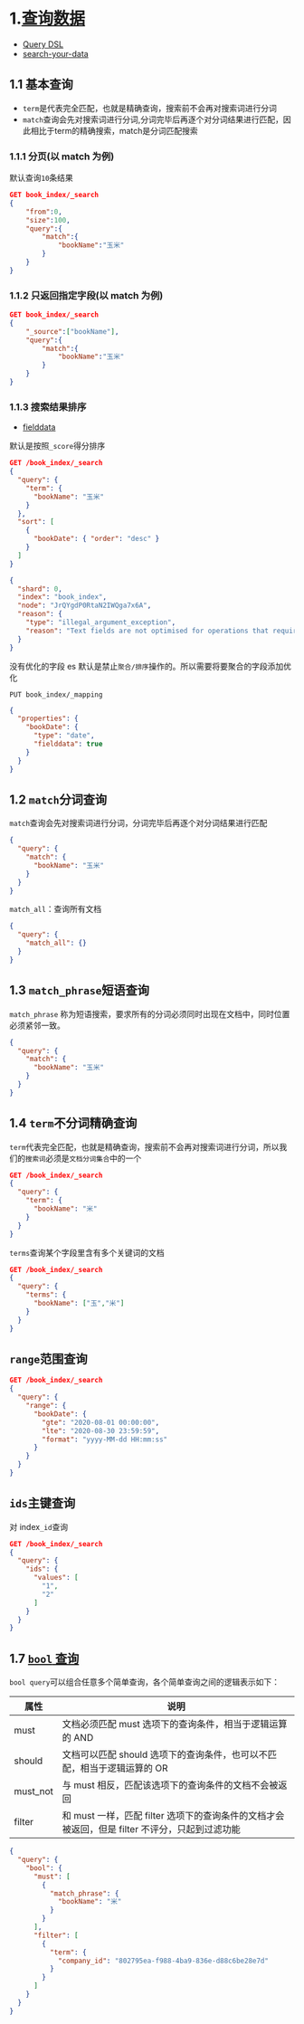 # 1.[查询数据](https://www.elastic.co/guide/en/elasticsearch/reference/7.8/search-search.html#search-search-api-example)

- [Query DSL](https://www.elastic.co/guide/en/elasticsearch/reference/7.8/query-dsl.html)
- [search-your-data](https://www.elastic.co/guide/en/elasticsearch/reference/7.8/search-your-data.html)

## 1.1 基本查询

- `term`是代表完全匹配，也就是精确查询，搜索前不会再对搜索词进行分词
- `match`查询会先对搜索词进行分词,分词完毕后再逐个对分词结果进行匹配，因此相比于term的精确搜索，match是分词匹配搜索

### 1.1.1 分页(以 match 为例)

默认查询`10`条结果

```json
GET book_index/_search
{
    "from":0,
    "size":100,
    "query":{
        "match":{
            "bookName":"玉米"
        }
    }
}
```

### 1.1.2 只返回指定字段(以 match 为例)

```json
GET book_index/_search
{
    "_source":["bookName"],
    "query":{
        "match":{
            "bookName":"玉米"
        }
    }
}
```

### 1.1.3 搜索结果排序

- [fielddata](https://www.elastic.co/guide/en/elasticsearch/reference/current/fielddata.html)

默认是按照`_score`得分排序

```json
GET /book_index/_search
{
  "query": {
    "term": {
      "bookName": "玉米"
    }
  },
  "sort": [
    {
      "bookDate": { "order": "desc" }
    }
  ]
}
```

```json
{
  "shard": 0,
  "index": "book_index",
  "node": "JrQYgdP0RtaN2IWQga7x6A",
  "reason": {
    "type": "illegal_argument_exception",
    "reason": "Text fields are not optimised for operations that require per-document field data like aggregations and sorting, so these operations are disabled by default. Please use a keyword field instead. Alternatively, set fielddata=true on [bookDate] in order to load field data by uninverting the inverted index. Note that this can use significant memory."
  }
}
```

没有优化的字段 es 默认是禁止`聚合/排序`操作的。所以需要将要聚合的字段添加优化

`PUT book_index/_mapping`

```json
{
  "properties": {
    "bookDate": {
      "type": "date",
      "fielddata": true
    }
  }
}
```

## 1.2 `match`分词查询

`match`查询会先对搜索词进行分词，分词完毕后再逐个对分词结果进行匹配

```json
{
  "query": {
    "match": {
      "bookName": "玉米"
    }
  }
}
```

`match_all`：查询所有文档

```json
{
  "query": {
    "match_all": {}
  }
}
```

## 1.3 `match_phrase`短语查询

`match_phrase` 称为短语搜索，要求所有的分词必须同时出现在文档中，同时位置必须紧邻一致。

```json
{
  "query": {
    "match": {
      "bookName": "玉米"
    }
  }
}
```

## 1.4 `term`不分词精确查询

`term`代表完全匹配，也就是精确查询，搜索前不会再对搜索词进行分词，所以我们的`搜索词`必须是`文档分词集合`中的一个

```json
GET /book_index/_search
{
  "query": {
    "term": {
      "bookName": "米"
    }
  }
}
```

`terms`查询某个字段里含有多个关键词的文档

```json
GET /book_index/_search
{
  "query": {
    "terms": {
      "bookName": ["玉","米"]
    }
  }
}
```

## `range`范围查询

```json
GET /book_index/_search
{
  "query": {
    "range": {
      "bookDate": {
        "gte": "2020-08-01 00:00:00",
        "lte": "2020-08-30 23:59:59",
        "format": "yyyy-MM-dd HH:mm:ss"
      }
    }
  }
}
```

## `ids`主键查询

对 index`_id`查询

```json
GET /book_index/_search
{
  "query": {
    "ids": {
      "values": [
        "1",
        "2"
      ]
    }
  }
}
```

## 1.7 [`bool` 查询](https://www.elastic.co/guide/en/elasticsearch/reference/7.8/query-dsl-bool-query.html#query-dsl-bool-query)

`bool query`可以组合任意多个简单查询，各个简单查询之间的逻辑表示如下：

| 属性     | 说明                                                                                           |
| -------- | ---------------------------------------------------------------------------------------------- |
| must     | 文档必须匹配 must 选项下的查询条件，相当于逻辑运算的 AND                                       |
| should   | 文档可以匹配 should 选项下的查询条件，也可以不匹配，相当于逻辑运算的 OR                        |
| must_not | 与 must 相反，匹配该选项下的查询条件的文档不会被返回                                           |
| filter   | 和 must 一样，匹配 filter 选项下的查询条件的文档才会被返回，但是 filter 不评分，只起到过滤功能 |

```json
{
  "query": {
    "bool": {
      "must": [
        {
          "match_phrase": {
            "bookName": "米"
          }
        }
      ],
      "filter": [
        {
          "term": {
            "company_id": "802795ea-f988-4ba9-836e-d88c6be28e7d"
          }
        }
      ]
    }
  }
}
```
